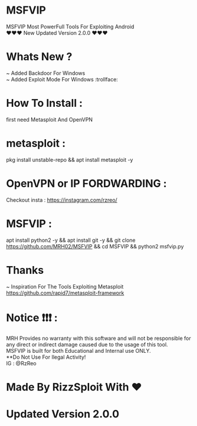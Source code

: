 # MSFVIP
MSFVIP Most PowerFull Tools For Exploiting Android <br />
:heart::heart::heart: New Updated Version 2.0.0 :heart::heart::heart:

# Whats New ?
~ Added Backdoor For Windows <br />
~ Added Exploit Mode For Windows
:trollface:

# How To Install :
first need Metasploit And OpenVPN

# metasploit :
pkg install unstable-repo && apt install metasploit -y

# OpenVPN or IP FORDWARDING :
Checkout insta : https://instagram.com/rzreo/

# MSFVIP :
apt install python2 -y && apt install git -y && git clone https://github.com/MRH02/MSFVIP && cd MSFVIP && python2 msfvip.py

# Thanks
~ Inspiration For The Tools Exploiting Metasploit <br />
https://github.com/rapid7/metasploit-framework

# Notice :exclamation::exclamation::exclamation: :
MRH Provides no warranty with this software and will not be responsible for any direct or indirect damage caused due to the usage of this tool. <br />
MSFVIP is built for both Educational and Internal use ONLY. <br />
**Do Not Use For Ilegal Activity! <br />
IG : @RzReo

#                            Made By RizzSploit With :heart:
#                                Updated Version 2.0.0
